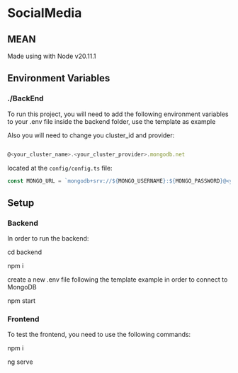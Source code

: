 # SocialMedia

## MEAN 

Made using with Node v20.11.1


## Environment Variables

### ./BackEnd

To run this project, you will need to add the following environment variables to your .env file inside the backend folder, use the template as example


Also you will need to change you cluster_id and provider:

```js

@<your_cluster_name>.<your_cluster_provider>.mongodb.net

```

located at the `config/config.ts` file:

```js
const MONGO_URL = `mongodb+srv://${MONGO_USERNAME}:${MONGO_PASSWORD}@<your_cluster_name>.<your_cluster_provider>.mongodb.net/db`;
```

## Setup

### Backend
In order to run the backend:


cd backend


npm i


create a new .env file following the template example in order to connect to MongoDB


npm start

### Frontend
To test the frontend, you need to use the following commands:


npm i


ng serve
```

